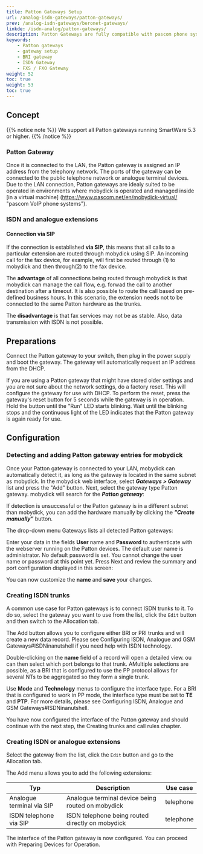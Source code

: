 ```yaml
---
title: Patton Gateways Setup
url: /analog-isdn-gateways/patton-gateways/
prev: /analog-isdn-gateways/beronet-gateways/
linkde: /isdn-analog/patton-gateways/
description: Patton Gateways are fully compatible with pascom phone systems and offer cost effective multi technology communication solutions.
keywords: 
    - Patton gateways
    - gateway setup
    - BRI gateway
    - ISDN Gateway
    - FXS / FXO Gateway
weight: 52
toc: true
weight: 53
toc: true
---
```


## Concept

{{% notice note %}}
We support all Patton gateways running SmartWare 5.3 or higher.
{{% /notice %}}

### Patton Gateway

Once it is connected to the LAN, the Patton gateway is assigned an IP address from the telephony network. The ports of the gateway can be connected to the public telephone network or analogue terminal devices. Due to the LAN connection, Patton gateways are idealy suited to be operated in environments where mobydick is operated and managed inside [in a virtual machine] (https://www.pascom.net/en/mobydick-virtual/ "pascom VoIP phone systems").

### ISDN and analogue extensions

#### Connection via SIP

If the connection is established **via SIP**, this means that all calls to a particular extension are routed through mobydick using SIP. An incoming call for the fax device, for example, will first be routed through (1) to mobydick and then through(2) to the fax device.

The **advantage** of all connections being routed through mobydick is that mobydick can manage the call flow, e.g. forwad the call to another destination after a timeout. It is also possible to route the call based on pre-defined business hours. In this scenario, the extension needs not to be connected to the same Patton hardware as the trunks.

The **disadvantage** is that fax services may not be as stable. Also, data transmission with ISDN is not possible.

## Preparations
Connect the Patton gateway to your switch, then plug in the power supply and boot the gateway. The gateway will automatically request an IP address from the DHCP.

If you are using a Patton gateway that might have stored older settings and you are not sure about the network settings, do a factory reset. This will configure the gateway for use with DHCP. To perform the reset, press the gateway's reset button for 5 seconds while the gateway is in operation. Hold the button until the "Run" LED starts blinking. Wait until the blinking stops and the continuous light of the LED indicates that the Patton gateway is again ready for use.

## Configuration

### Detecting and adding Patton gateway entries for mobydick

Once your Patton gateway is connected to your LAN, mobydick can automatically detect it, as long as the gateway is located in the same subnet as mobydick.
In the mobydick web interface, select ***Gateways > Gateway*** list and press the "Add"  button. Next, select the gateway type Patton gateway. mobydick will search for the ***Patton gateway***:

If detection is unsuccessful or the Patton gateway is in a different subnet than mobydick, you can add the hardware manually by clicking the ***"Create manually"*** button.

The drop-down menu Gateways lists all detected Patton gateways:

Enter your data in the fields **User** name and **Password** to authenticate with the webserver running on the Patton devices. The default user name is administrator. No default password is set. You cannot change the user name or password at this point yet.
Press Next and review the summary and port configuration displayed in this screen:

You can now customize the **name** and **save** your changes.

### Creating ISDN trunks
A common use case for Patton gateways is to connect ISDN trunks to it. To do so, select the gateway you want to use from the list, click the `Edit` button and then switch to the Allocation tab.

The Add button allows you to configure either BRI or PRI trunks and will create a new data record. Please see Configuring ISDN, Analogue and GSM Gateways#ISDNinanutshell if you need help with ISDN technology.

Double-clicking on the **name** field of a record will open a detailed view. ou can then select which port belongs to that trunk. AMultiple selections are possible, as a BRI that is configured to use the PP protocol allows for several NTs to be aggregated so they form a single trunk.

Use **Mode** and **Technology** menus to configure the interface type. For a BRI that is configured to work in PP mode, the interface type must be set to **TE** and **PTP**. For more details, please see Configuring ISDN, Analogue and GSM Gateways#ISDNinanutshell.

You have now configured the interface of the Patton gateway and should continue with the next step, the Creating trunks and call rules chapter.

### Creating ISDN or analogue extensions
Select the gateway from the list, click the `Edit` button and go to the Allocation tab.

The Add menu allows you to add the following extensions:

| Typ | Description |Use case|
|-----|--------------|--------------|
|Analogue terminal via SIP|    Analogue terminal device being routed on mobydick  |telephone|
|ISDN telephone via SIP|   ISDN telephone being routed directly on mobydick   |telephone|

The interface of the Patton gateway is now configured. You can proceed with Preparing Devices for Operation.
